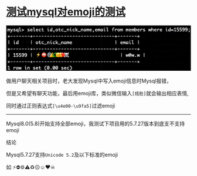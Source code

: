 # [测试mysql对emoji的测试](2019/12_1/mysql_emoji.md)

![mysql_emoji](mysql_emoji.png "mysql_emoji")

做用户聊天相关项目时，老大发现Mysql中写入emoji信息时Mysql报错，

但是又希望有聊天功能，最后用emoji库，类似微信输入`[捂脸]`就会输出相应表情,

同时通过正则表达式`[\u4e00-\u9fa5]`过滤emoji

---

Mysql8.0(5.8)开始支持全部emoji，我测试下项目用的5.7.27版本到底支不支持emoji

<i class="fa fa-hashtag mytitle"></i>
结论

Mysql5.7.27支持`Unicode 5.2`及以下标准的emoji

如 ⚡⛔⚙⚠♻☹☺❤☠
